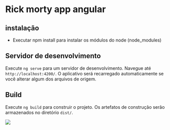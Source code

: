 # Rick morty app angular

## instalação

 - Executar npm install para instalar os módulos do node (node_modules)

## Servidor de desenvolvimento

Execute `ng serve` para um servidor de desenvolvimento. Navegue até `http://localhost:4200/`. O aplicativo será recarregado automaticamente se você alterar algum dos arquivos de origem.

## Build

Execute `ng build` para construir o projeto. Os artefatos de construção serão armazenados no diretório `dist/`.

<img src="[https://github.com/joelmachado/rick-morty-app/issues/1#issue-2334074435](https://private-user-images.githubusercontent.com/194693/336556809-dce22b77-b646-4c0e-a125-914b63e412bf.png?jwt=eyJhbGciOiJIUzI1NiIsInR5cCI6IkpXVCJ9.eyJpc3MiOiJnaXRodWIuY29tIiwiYXVkIjoicmF3LmdpdGh1YnVzZXJjb250ZW50LmNvbSIsImtleSI6ImtleTUiLCJleHAiOjE3MTc1MjQxNTgsIm5iZiI6MTcxNzUyMzg1OCwicGF0aCI6Ii8xOTQ2OTMvMzM2NTU2ODA5LWRjZTIyYjc3LWI2NDYtNGMwZS1hMTI1LTkxNGI2M2U0MTJiZi5wbmc_WC1BbXotQWxnb3JpdGhtPUFXUzQtSE1BQy1TSEEyNTYmWC1BbXotQ3JlZGVudGlhbD1BS0lBVkNPRFlMU0E1M1BRSzRaQSUyRjIwMjQwNjA0JTJGdXMtZWFzdC0xJTJGczMlMkZhd3M0X3JlcXVlc3QmWC1BbXotRGF0ZT0yMDI0MDYwNFQxNzU3MzhaJlgtQW16LUV4cGlyZXM9MzAwJlgtQW16LVNpZ25hdHVyZT1kYjRjZTBhYjdkNWI4OGU3NjgyZTNiNWUzNDYyNmU1MzZiZGRhMjRlZDBhMWM1MTcxNzdmNWI5MDhiZWU0NmM3JlgtQW16LVNpZ25lZEhlYWRlcnM9aG9zdCZhY3Rvcl9pZD0wJmtleV9pZD0wJnJlcG9faWQ9MCJ9.XhA4w9P4D8fbFLq9biDmg2aIGZAZXzJu22na83zdRlI)">
